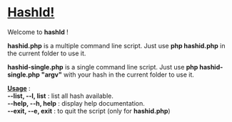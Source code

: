 <u>HashId!</u>
===================

Welcome to **hashId** !

**hashid.php** is a multiple command line script. Just use **php hashid.php** in the current folder to use it.

**hashid-single.php** is a single command line script. Just use **php hashid-single.php "argv"** with your hash in the current folder to use it.

<u>**Usage**</u> :  
**--list, --l, list** : list all hash available.<br>
**--help, --h, help** : display help documentation.<br>
**--exit, --e, exit** : to quit the script (only for **hashid.php**)